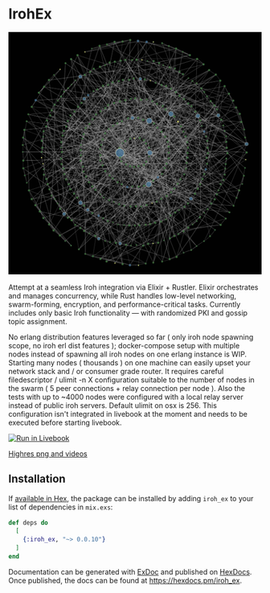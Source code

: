 # IrohEx
![2000 node iroh swarm](https://raw.githubusercontent.com/adiibanez/iroh_ex/refs/heads/main/media/iroh_swarm.jpg)

Attempt at a seamless Iroh integration via Elixir + Rustler.
Elixir orchestrates and manages concurrency, while Rust handles low-level networking, swarm-forming, encryption, and performance-critical tasks.
Currently includes only basic Iroh functionality — with randomized PKI and gossip topic assignment.

No erlang distribution features leveraged so far ( only iroh node spawning scope, no iroh erl dist features ); docker-compose setup with multiple nodes instead of spawning all iroh nodes on one erlang instance is WIP. Starting many nodes ( thousands ) on one machine can easily upset your network stack and / or consumer grade router. It requires careful filedescriptor / ulimit -n X configuration suitable to the number of nodes in the swarm ( 5 peer connections + relay connection per node ). Also the tests with up to ~4000 nodes were configured with a local relay server instead of public iroh servers. Default ulimit on osx is 256. This configuration isn't integrated in livebook at the moment and needs to be executed before starting livebook. 

[![Run in Livebook](https://livebook.dev/badge/v1/blue.svg)](https://livebook.dev/run?url=https://github.com/adiibanez/iroh_ex/blob/main/livebooks/sigmajs.livemd)

[Highres png and videos](https://github.com/adiibanez/iroh_ex/releases/tag/MEDIA)

## Installation

If [available in Hex](https://hex.pm/docs/publish), the package can be installed
by adding `iroh_ex` to your list of dependencies in `mix.exs`:

```elixir
def deps do
  [
    {:iroh_ex, "~> 0.0.10"}
  ]
end
```

Documentation can be generated with [ExDoc](https://github.com/elixir-lang/ex_doc)
and published on [HexDocs](https://hexdocs.pm). Once published, the docs can
be found at <https://hexdocs.pm/iroh_ex>.
